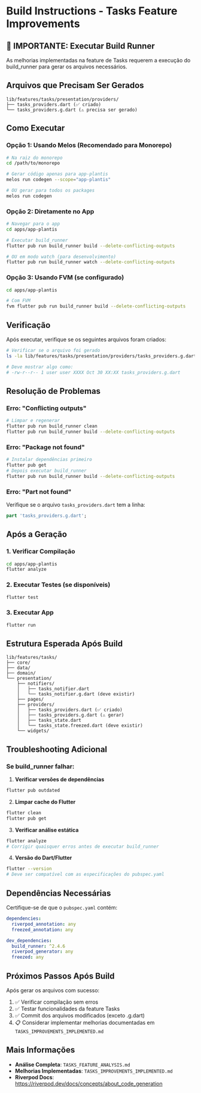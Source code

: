 # Build Instructions - Tasks Feature Improvements

## 🚨 IMPORTANTE: Executar Build Runner

As melhorias implementadas na feature de Tasks requerem a execução do build_runner para gerar os arquivos necessários.

## Arquivos que Precisam Ser Gerados

```
lib/features/tasks/presentation/providers/
├── tasks_providers.dart (✅ criado)
└── tasks_providers.g.dart (⚠️ precisa ser gerado)
```

## Como Executar

### Opção 1: Usando Melos (Recomendado para Monorepo)

```bash
# Na raiz do monorepo
cd /path/to/monorepo

# Gerar código apenas para app-plantis
melos run codegen --scope="app-plantis"

# OU gerar para todos os packages
melos run codegen
```

### Opção 2: Diretamente no App

```bash
# Navegar para o app
cd apps/app-plantis

# Executar build_runner
flutter pub run build_runner build --delete-conflicting-outputs

# OU em modo watch (para desenvolvimento)
flutter pub run build_runner watch --delete-conflicting-outputs
```

### Opção 3: Usando FVM (se configurado)

```bash
cd apps/app-plantis

# Com FVM
fvm flutter pub run build_runner build --delete-conflicting-outputs
```

## Verificação

Após executar, verifique se os seguintes arquivos foram criados:

```bash
# Verificar se o arquivo foi gerado
ls -la lib/features/tasks/presentation/providers/tasks_providers.g.dart

# Deve mostrar algo como:
# -rw-r--r-- 1 user user XXXX Oct 30 XX:XX tasks_providers.g.dart
```

## Resolução de Problemas

### Erro: "Conflicting outputs"
```bash
# Limpar e regenerar
flutter pub run build_runner clean
flutter pub run build_runner build --delete-conflicting-outputs
```

### Erro: "Package not found"
```bash
# Instalar dependências primeiro
flutter pub get
# Depois executar build_runner
flutter pub run build_runner build --delete-conflicting-outputs
```

### Erro: "Part not found"
Verifique se o arquivo `tasks_providers.dart` tem a linha:
```dart
part 'tasks_providers.g.dart';
```

## Após a Geração

### 1. Verificar Compilação
```bash
cd apps/app-plantis
flutter analyze
```

### 2. Executar Testes (se disponíveis)
```bash
flutter test
```

### 3. Executar App
```bash
flutter run
```

## Estrutura Esperada Após Build

```
lib/features/tasks/
├── core/
├── data/
├── domain/
└── presentation/
    ├── notifiers/
    │   ├── tasks_notifier.dart
    │   └── tasks_notifier.g.dart (deve existir)
    ├── pages/
    ├── providers/
    │   ├── tasks_providers.dart (✅ criado)
    │   ├── tasks_providers.g.dart (⚠️ gerar)
    │   ├── tasks_state.dart
    │   └── tasks_state.freezed.dart (deve existir)
    └── widgets/
```

## Troubleshooting Adicional

### Se build_runner falhar:

1. **Verificar versões de dependências**
```bash
flutter pub outdated
```

2. **Limpar cache do Flutter**
```bash
flutter clean
flutter pub get
```

3. **Verificar análise estática**
```bash
flutter analyze
# Corrigir quaisquer erros antes de executar build_runner
```

4. **Versão do Dart/Flutter**
```bash
flutter --version
# Deve ser compatível com as especificações do pubspec.yaml
```

## Dependências Necessárias

Certifique-se de que o `pubspec.yaml` contém:

```yaml
dependencies:
  riverpod_annotation: any
  freezed_annotation: any

dev_dependencies:
  build_runner: ^2.4.6
  riverpod_generator: any
  freezed: any
```

## Próximos Passos Após Build

Após gerar os arquivos com sucesso:

1. ✅ Verificar compilação sem erros
2. ✅ Testar funcionalidades da feature Tasks
3. ✅ Commit dos arquivos modificados (exceto .g.dart)
4. 📋 Considerar implementar melhorias documentadas em `TASKS_IMPROVEMENTS_IMPLEMENTED.md`

## Mais Informações

- **Análise Completa**: `TASKS_FEATURE_ANALYSIS.md`
- **Melhorias Implementadas**: `TASKS_IMPROVEMENTS_IMPLEMENTED.md`
- **Riverpod Docs**: https://riverpod.dev/docs/concepts/about_code_generation
